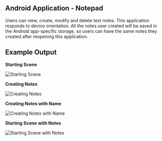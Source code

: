 ## Android Application - Notepad
<!--https://www.student.cs.uwaterloo.ca/~cs349/s20/assignments/a4.html-->
Users can view, create, modify and delete text notes. This application responds to device orientation. All the notes user created will be saved in the Android app-specific storage, so users can have the same notes they created after reopening this application.

## Example Output

**Starting Scene**

![Starting Scene](https://raw.githubusercontent.com/arctdav/JavaFX-Android-Projects/master/img/starting_scene.PNG)


**Creating Notes**

![Creating Notes](https://raw.githubusercontent.com/arctdav/JavaFX-Android-Projects/master/img/creating_note.PNG)

**Creating Notes with Name**

![Creating Notes with Name](https://raw.githubusercontent.com/arctdav/JavaFX-Android-Projects/master/img/creating_note2.PNG)

**Starting Scene with Notes**

![Starting Scene with Notes](https://raw.githubusercontent.com/arctdav/JavaFX-Android-Projects/master/img/more_notes.PNG)
